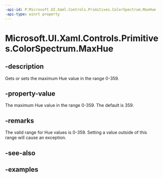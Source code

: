 ```yaml
---
-api-id: P:Microsoft.UI.Xaml.Controls.Primitives.ColorSpectrum.MaxHue
-api-type: winrt property
---
```

<!-- Property syntax.
public int MaxHue { get;  set; }
-->

# Microsoft.UI.Xaml.Controls.Primitives.ColorSpectrum.MaxHue


## -description

Gets or sets the maximum Hue value in the range 0-359.


## -property-value

The maximum Hue value in the range 0-359. The default is 359.


## -remarks

The valid range for Hue values is 0-359. Setting a value outside of this range will cause an exception.


## -see-also


## -examples


